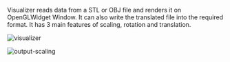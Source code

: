 Visualizer reads data from a STL or OBJ file and renders it on OpenGLWidget Window. It can also write the translated file into the required format. It has 3 main features of scaling, rotation and translation.

![visualizer](https://github.com/user-attachments/assets/793a099c-9b51-4578-b52a-724ea71d6e77)

![output-scaling](https://github.com/user-attachments/assets/2f6205df-1e03-4182-a5d4-5450a00f7476)
